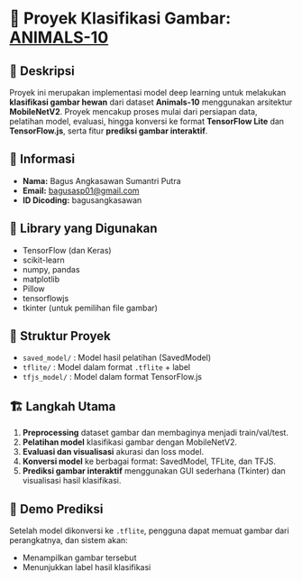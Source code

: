 # 🐾 Proyek Klasifikasi Gambar: [ANIMALS-10](https://huggingface.co/datasets/dgrnd4/animals-10)

## 📌 Deskripsi
Proyek ini merupakan implementasi model deep learning untuk melakukan **klasifikasi gambar hewan** dari dataset **Animals-10** menggunakan arsitektur **MobileNetV2**. Proyek mencakup proses mulai dari persiapan data, pelatihan model, evaluasi, hingga konversi ke format **TensorFlow Lite** dan **TensorFlow.js**, serta fitur **prediksi gambar interaktif**.

## 👤 Informasi
- **Nama:** Bagus Angkasawan Sumantri Putra  
- **Email:** bagusasp01@gmail.com  
- **ID Dicoding:** bagusangkasawan  

## 🧰 Library yang Digunakan
- TensorFlow (dan Keras)
- scikit-learn
- numpy, pandas
- matplotlib
- Pillow
- tensorflowjs
- tkinter (untuk pemilihan file gambar)

## 📂 Struktur Proyek
- `saved_model/` : Model hasil pelatihan (SavedModel)
- `tflite/` : Model dalam format `.tflite` + label
- `tfjs_model/` : Model dalam format TensorFlow.js

## 🏗️ Langkah Utama
1. **Preprocessing** dataset gambar dan membaginya menjadi train/val/test.
2. **Pelatihan model** klasifikasi gambar dengan MobileNetV2.
3. **Evaluasi dan visualisasi** akurasi dan loss model.
4. **Konversi model** ke berbagai format: SavedModel, TFLite, dan TFJS.
5. **Prediksi gambar interaktif** menggunakan GUI sederhana (Tkinter) dan visualisasi hasil klasifikasi.

## 📸 Demo Prediksi
Setelah model dikonversi ke `.tflite`, pengguna dapat memuat gambar dari perangkatnya, dan sistem akan:
- Menampilkan gambar tersebut
- Menunjukkan label hasil klasifikasi
